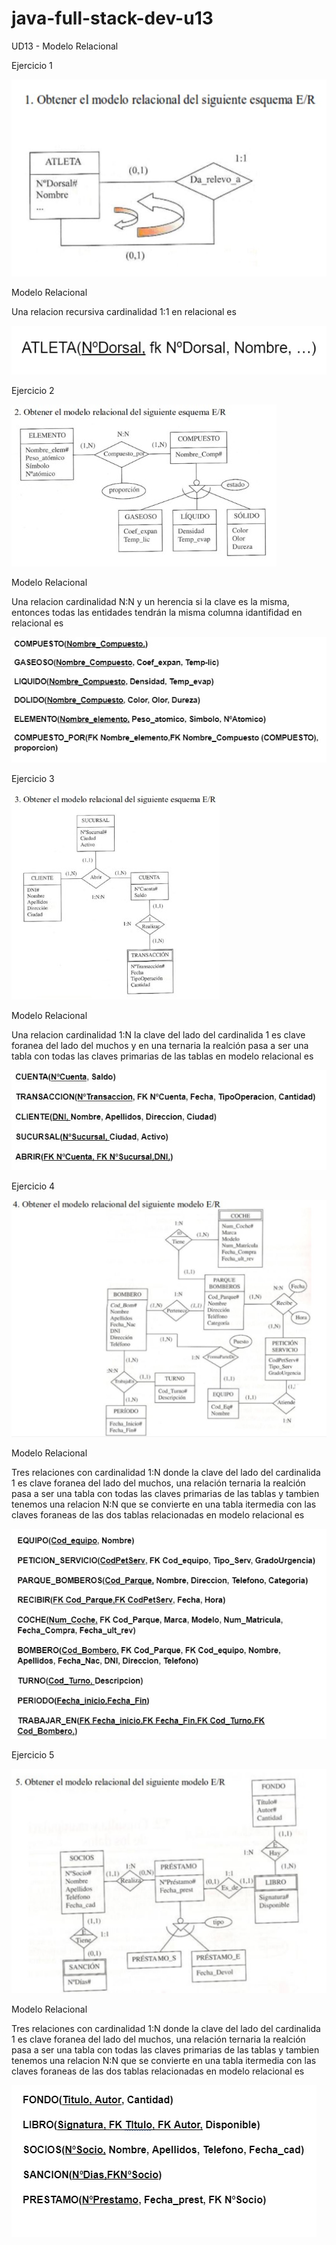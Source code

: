 # java-full-stack-dev-u13

UD13 - Modelo Relacional

Ejercicio 1

![image](https://github.com/JagaScripts/java-full-stack-dev-u13/blob/master/ejercicio1ER.jpg)

Modelo Relacional

Una relacion recursiva cardinalidad 1:1 en relacional es

![image](https://github.com/JagaScripts/java-full-stack-dev-u13/blob/master/ejercicio1MR.jpg)

Ejercicio 2

![image](https://github.com/JagaScripts/java-full-stack-dev-u13/blob/master/ejercicio2ER.jpg)

Modelo Relacional

Una relacion cardinalidad N:N y un herencia si la clave es la misma, entonces todas las entidades tendrán la misma columna
idantifidad en relacional es 

![image](https://github.com/JagaScripts/java-full-stack-dev-u13/blob/master/ejercicio2MR.jpg)

Ejercicio 3

![image](https://github.com/JagaScripts/java-full-stack-dev-u13/blob/master/ejercicio3ER.jpg)

Modelo Relacional

Una relacion cardinalidad 1:N la clave del lado del cardinalida 1 es clave foranea del lado del muchos y en una ternaria la realción pasa a ser una tabla con todas las claves primarias de las tablas en modelo relacional es 

![image](https://github.com/JagaScripts/java-full-stack-dev-u13/blob/master/ejercicio3MR.jpg)

Ejercicio 4

![image](https://github.com/JagaScripts/java-full-stack-dev-u13/blob/master/ejercicio4ER.jpg)

Modelo Relacional

Tres relaciones con cardinalidad 1:N donde la clave del lado del cardinalida 1 es clave foranea del lado del muchos, una relación ternaria la realción pasa a ser una tabla con todas las claves primarias de las tablas y tambien tenemos una relacion N:N que se convierte en una tabla itermedia con las claves foraneas de las dos tablas relacionadas en modelo relacional es 

![image](https://github.com/JagaScripts/java-full-stack-dev-u13/blob/master/ejercicio4MR.jpg)

Ejercicio 5

![image](https://github.com/JagaScripts/java-full-stack-dev-u13/blob/master/ejercicio5ER.jpg)

Modelo Relacional

Tres relaciones con cardinalidad 1:N donde la clave del lado del cardinalida 1 es clave foranea del lado del muchos, una relación ternaria la realción pasa a ser una tabla con todas las claves primarias de las tablas y tambien tenemos una relacion N:N que se convierte en una tabla itermedia con las claves foraneas de las dos tablas relacionadas en modelo relacional es 

![image](https://github.com/JagaScripts/java-full-stack-dev-u13/blob/master/ejercicio5MR.jpg)

